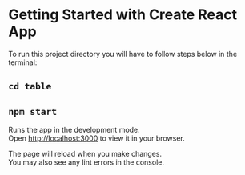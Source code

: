 # Getting Started with Create React App


To run this project directory you will have to follow steps below in the terminal:

## `cd table` 

## `npm start`

Runs the app in the development mode.\
Open [http://localhost:3000](http://localhost:3000) to view it in your browser.

The page will reload when you make changes.\
You may also see any lint errors in the console.

